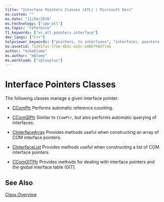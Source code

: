 ```yaml
---
title: "Interface Pointers Classes (ATL) | Microsoft Docs"
ms.custom: ""
ms.date: "11/04/2016"
ms.technology: ["cpp-atl"]
ms.topic: "reference"
f1_keywords: ["vc.atl.pointers.interface"]
dev_langs: ["C++"]
helpviewer_keywords: ["pointers, to interfaces", "interfaces, pointers classes", "interface pointers classes"]
ms.assetid: 712617a1-17ae-4b5c-a32c-a48b758df7a6
author: "mikeblome"
ms.author: "mblome"
ms.workload: ["cplusplus"]
---
```

# Interface Pointers Classes

The following classes manage a given interface pointer:

- [CComPtr](../atl/reference/ccomptr-class.md) Performs automatic reference counting.

- [CComQIPtr](../atl/reference/ccomqiptr-class.md) Similar to `CComPtr`, but also performs automatic querying of interfaces.

- [CInterfaceArray](../atl/reference/cinterfacearray-class.md) Provides methods useful when constructing an array of COM interface pointers.

- [CInterfaceList](../atl/reference/cinterfacelist-class.md) Provides methods useful when constructing a list of COM interface pointers.

- [CComGITPtr](../atl/reference/ccomgitptr-class.md) Provides methods for dealing with interface pointers and the global interface table (GIT).

## See Also

[Class Overview](../atl/atl-class-overview.md)

